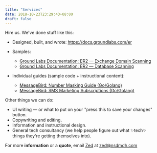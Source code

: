 ```yaml
---
title: "Services"
date: 2018-10-23T23:29:43+08:00
draft: false
---
```


Hire us. We've done stuff like this:

* Designed, built, and wrote: https://docs.groundlabs.com/er
* Samples:
  * [Ground Labs Documentation: ER2 — Exchange Domain Scanning](https://docs.groundlabs.com/er2.0.26/Content/Targets/Add_Targets/Cloud_Targets/Exchange_Domain.htm)
  * [Ground Labs Documentation: ER2 — Database Scanning](https://docs.groundlabs.com/er2.0.26/Content/Targets/Add_Targets/Server_Targets/Databases.htm)

* Individual guides (sample code + instructional content): 
  * [MessageBird: Number Masking Guide (Go/Golang)](https://github.com/messagebirdguides/masked-numbers-guide-go)
  * [MessageBird: SMS Marketing Subscriptions (Go/Golang)](https://github.com/messagebirdguides/subscriptions-guide-go)

Other things we can do:

- UI writing — or what to put on your "press this to save your changes" button.
- Copywriting and editing.
- Information and instructional design.
- General tech consultancy (we help people figure out what ✨tech✨ things they're getting themselves into).

For more **information** or a **quote**, email [Zed](https://www.zeddee.com/) at [zed@nsdmdh.com](mailto://zed@nsdmdh.com)
